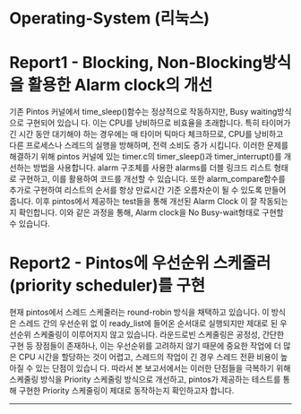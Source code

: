 # Operating-System (리눅스)

# Report1 - Blocking, Non-Blocking방식을 활용한 Alarm clock의 개선
 기존 Pintos 커널에서 time_sleep()함수는 정상적으로 작동하지만, Busy waiting방식으로 구현되어 있습니
다. 이는 CPU를 낭비하므로 비효율을 초래합니다. 특히 타이머가 긴 시간 동안 대기해야 하는 경우에는 매
타이머 틱마다 체크하므로, CPU를 낭비하고 다른 프로세스나 스레드의 실행을 방해하며, 전력 소비도 증가
시킵니다.
 이러한 문제를 해결하기 위해 pintos 커널에 있는 timer.c의 timer_sleep()과 timer_interrupt()를 개선하는
방법을 사용합니다. alarm 구조체를 사용한 alarms를 더블 링크드 리스트 형태로 구현하고, 이를 활용하여
코드를 개선할 수 있습니다. 또한 alarm_compare함수를 추가로 구현하여 리스트의 순서를 항상 만료시간
기준 오름차순이 될 수 있도록 만들어줍니다. 이후 pintos에서 제공하는 test들을 통해 개선된 Alarm Clock
이 잘 작동되는지 확인합니다.
 이와 같은 과정을 통해, Alarm clock을 No Busy-wait형태로 구현할 수 있습니다.

     
# Report2 - Pintos에 우선순위 스케줄러(priority scheduler)를 구현
 현재 pintos에서 스레드 스케줄러는 round-robin 방식을 채택하고 있습니다. 이 방식은 스레드 간의 우선순위 없
이 ready_list에 들어온 순서대로 실행되지만 제대로 된 우선순위 스케줄링이 이루어지지 않고 있습니다. 라운드로빈
스케줄링은 공정성, 간단한 구현 등 장점들이 존재하나, 이는 우선순위를 고려하지 않기 때문에 중요한 작업에 더 많
은 CPU 시간을 할당하는 것이 어렵고, 스레드의 작업이 긴 경우 스레드 전환 비용이 높아질 수 있는 단점이 있습니
다.
 따라서 본 보고서에서는 이러한 단점들을 극복하기 위해 스케줄링 방식을 Priority 스케줄링 방식으로 개선하고,
pintos가 제공하는 테스트를 통해 구현한 Priority 스케줄링이 제대로 동작하는지 확인하고자 합니다.


---------
